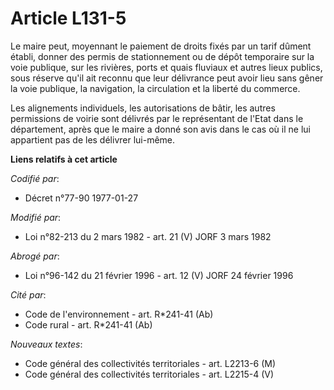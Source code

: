 # Article L131-5

Le maire peut, moyennant le paiement de droits fixés par un tarif dûment établi, donner des permis de stationnement ou de
dépôt temporaire sur la voie publique, sur les rivières, ports et quais fluviaux et autres lieux publics, sous réserve qu'il
ait reconnu que leur délivrance peut avoir lieu sans gêner la voie publique, la navigation, la circulation et la liberté du
commerce.

Les alignements individuels, les autorisations de bâtir, les autres permissions de voirie sont délivrés par le représentant
de l'Etat dans le département, après que le maire a donné son avis dans le cas où il ne lui appartient pas de les délivrer
lui-même.

**Liens relatifs à cet article**

_Codifié par_:

  - Décret n°77-90 1977-01-27

_Modifié par_:

  - Loi n°82-213 du 2 mars 1982 - art. 21 (V) JORF 3 mars 1982

_Abrogé par_:

  - Loi n°96-142 du 21 février 1996 - art. 12 (V) JORF 24 février 1996

_Cité par_:

  - Code de l'environnement - art. R*241-41 (Ab)
  - Code rural - art. R*241-41 (Ab)

_Nouveaux textes_:

  - Code général des collectivités territoriales - art. L2213-6 (M)
  - Code général des collectivités territoriales - art. L2215-4 (V)
